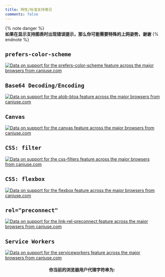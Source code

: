```yaml
---
title: 特性/标准支持情况
comments: false
---
```

<script src="https://cdn.jsdelivr.net/gh/ireade/caniuse-embed/public/caniuse-embed.min.js"></script>

{% note danger %}  
**如果在显示支持图表时出现错误提示，那么你可能需要特殊的上网姿势，谢谢**
{% endnote %}  

## `prefers-color-scheme`  

<p class="ciu_embed" data-feature="prefers-color-scheme" data-periods="future_1,current,past_1,past_2,past_3,past_4,past_5" data-accessible-colours="false">
    <a href="http://caniuse.com/#feat=prefers-color-scheme">
        <picture>
            <source type="image/webp" srcset="https://caniuse.bitsofco.de/image/prefers-color-scheme.webp">
            <img src="https://caniuse.bitsofco.de/image/prefers-color-scheme.png" alt="Data on support for the prefers-color-scheme feature across the major browsers from caniuse.com">
        </picture>
    </a>
</p>  

## `Base64 Decoding/Encoding`  

<p class="ciu_embed" data-feature="atob-btoa" data-periods="future_1,current,past_1,past_2,past_3,past_4,past_5" data-accessible-colours="false">
    <a href="http://caniuse.com/#feat=atob-btoa">
        <picture>
            <source type="image/webp" srcset="https://caniuse.bitsofco.de/image/atob-btoa.webp">
            <img src="https://caniuse.bitsofco.de/image/atob-btoa.png" alt="Data on support for the atob-btoa feature across the major browsers from caniuse.com">
        </picture>
    </a>
</p>

## `Canvas`  

<p class="ciu_embed" data-feature="canvas" data-periods="future_1,current,past_1,past_2,past_3,past_4,past_5" data-accessible-colours="false">
    <a href="http://caniuse.com/#feat=canvas">
        <picture>
            <source type="image/webp" srcset="https://caniuse.bitsofco.de/image/canvas.webp">
            <img src="https://caniuse.bitsofco.de/image/canvas.png" alt="Data on support for the canvas feature across the major browsers from caniuse.com">
        </picture>
    </a>
</p>  

## `CSS: filter`  

<p class="ciu_embed" data-feature="css-filters" data-periods="future_1,current,past_1,past_2,past_3,past_4,past_5" data-accessible-colours="false">
    <a href="http://caniuse.com/#feat=css-filters">
        <picture>
            <source type="image/webp" srcset="https://caniuse.bitsofco.de/image/css-filters.webp">
            <img src="https://caniuse.bitsofco.de/image/css-filters.png" alt="Data on support for the css-filters feature across the major browsers from caniuse.com">
        </picture>
    </a>
</p>  

## `CSS: flexbox`  

<p class="ciu_embed" data-feature="flexbox" data-periods="future_1,current,past_1,past_2,past_3,past_4,past_5" data-accessible-colours="false">
    <a href="http://caniuse.com/#feat=flexbox">
        <picture>
            <source type="image/webp" srcset="https://caniuse.bitsofco.de/image/flexbox.webp">
            <img src="https://caniuse.bitsofco.de/image/flexbox.png" alt="Data on support for the flexbox feature across the major browsers from caniuse.com">
        </picture>
    </a>
</p>  

## `rel="preconnect"`  

<p class="ciu_embed" data-feature="link-rel-preconnect" data-periods="future_1,current,past_1,past_2,past_3,past_4,past_5" data-accessible-colours="false">
    <a href="http://caniuse.com/#feat=link-rel-preconnect">
        <picture>
            <source type="image/webp" srcset="https://caniuse.bitsofco.de/image/link-rel-preconnect.webp">
            <img src="https://caniuse.bitsofco.de/image/link-rel-preconnect.png" alt="Data on support for the link-rel-preconnect feature across the major browsers from caniuse.com">
        </picture>
    </a>
</p>  

## `Service Workers`  

<p class="ciu_embed" data-feature="serviceworkers" data-periods="future_1,current,past_1,past_2,past_3,past_4,past_5" data-accessible-colours="false">
    <a href="http://caniuse.com/#feat=serviceworkers">
        <picture>
            <source type="image/webp" srcset="https://caniuse.bitsofco.de/image/serviceworkers.webp">
            <img src="https://caniuse.bitsofco.de/image/serviceworkers.png" alt="Data on support for the serviceworkers feature across the major browsers from caniuse.com">
        </picture>
    </a>
</p>

<div class="ua-checker" style="text-align: center">
    <span><strong>你当前的浏览器用户代理字符串为:&nbsp;</strong></span><br />
    <script>document.write(navigator.userAgent)</script>
</div>

<style>
	.post-body iframe, .post-body img, .post-body video {margin-bottom: 0}
	p {margin: 0 0 20px 0}
</style>